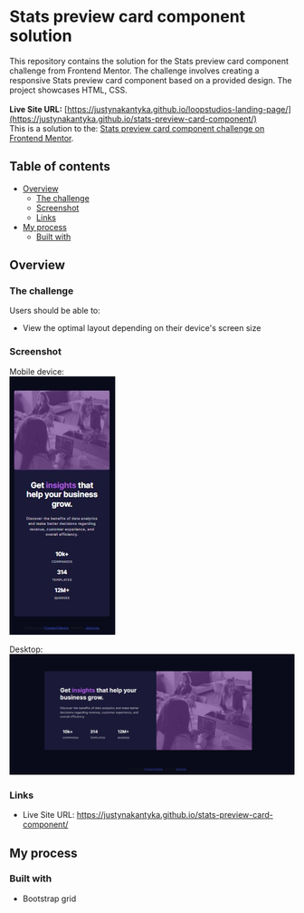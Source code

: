 # Stats preview card component solution

This repository contains the solution for the Stats preview card component challenge from Frontend Mentor. The challenge involves creating a responsive Stats preview card component based on a provided design. The project showcases HTML, CSS. \
\
<b>Live Site URL:</b> [https://justynakantyka.github.io/loopstudios-landing-page/](https://justynakantyka.github.io/stats-preview-card-component/) \
This is a solution to the: [Stats preview card component challenge on Frontend Mentor](https://www.frontendmentor.io/challenges/stats-preview-card-component-8JqbgoU62).

## Table of contents

- [Overview](#overview)
  - [The challenge](#the-challenge)
  - [Screenshot](#screenshot)
  - [Links](#links)
- [My process](#my-process)
  - [Built with](#built-with)

## Overview

### The challenge

Users should be able to:

- View the optimal layout depending on their device's screen size

### Screenshot
Mobile device: \
![](./screenshots/mobile375screenshot.jpg)

Desktop:
![](./screenshots/desktopscreenshot.jpg)
### Links

- Live Site URL: https://justynakantyka.github.io/stats-preview-card-component/

## My process

### Built with

- Bootstrap grid
